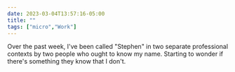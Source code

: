 ---date: 2023-03-04T13:57:16-05:00title: ""tags: ["micro","Work"]---Over the past week, I've been called "Stephen" in two separate professional contexts by two people who ought to know my name. Starting to wonder if there's something they know that I don't.